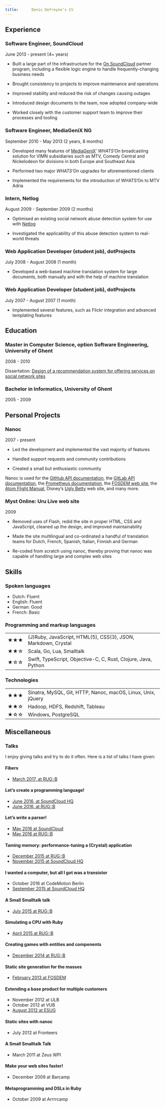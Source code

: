 ```yaml
---
title:      Denis Defreyne’s CV
---
```


Experience
----------

### Software Engineer, SoundCloud

June 2013 - present (4+ years)

* Built a large part of the infrastructure for the [On SoundCloud](https://on.soundcloud.com/) partner program, including a flexible logic engine to handle frequently-changing business needs

* Brought consistency to projects to improve maintenance and operations

* Improved stability and reduced the risk of changes causing outages

* Introduced design documents to the team, now adopted company-wide

* Worked closely with the customer support team to improve their processes and tooling

### Software Engineer, MediaGeniX NG

September 2010 - May 2013 (2 years, 8 months)

* Developed many features of [MediaGeniX](http://mediagenix.tv)’ _WHATS’On_ broadcasting solution for VIMN subsidiaries such as MTV, Comedy Central and Nickelodeon for divisions in both Europe and Southeast Asia

* Performed two major _WHATS’On_ upgrades for aforementioned clients

* Implemented the requirements for the introduction of WHATS’On to MTV Adria

### Intern, Netlog

August 2009 - September 2009 (2 months)

* Optimised an existing social network abuse detection system for use with [Netlog](http://netlog.com/)

* Investigated the applicability of this abuse detection system to real-world threats

### Web Application Developer (student job), dotProjects

July 2008 - August 2008 (1 month)

* Developed a web-based machine translation system for large documents, both manually and with the help of machine translation

### Web Application Developer (student job), dotProjects

July 2007 - August 2007 (1 month)

* Implemented several features, such as Flickr integration and advanced templating features

Education
---------

### Master in Computer Science, option Software Engineering, University of Ghent

2008 - 2010

Dissertation: [Design of a recommendation system for offering services on social network sites](http://stoneship.org/pub/thesis.pdf)

### Bachelor in Informatics, University of Ghent

2005 - 2009

Personal Projects
-----------------

### Nanoc

2007 - present

* Led the development and implemented the vast majority of features

* Handled support requests and community contributions

* Created a small but enthusiastic community

Nanoc is used for the [GitHub API documentation](http://developer.github.com/), the [GitLab API documentation](https://docs.gitlab.com/), the [Prometheus documentation](https://prometheus.io/), the [FOSDEM web site](http://fosdem.org), the [Atom Flight Manual](https://flight-manual.atom.io/), Disney’s [Ugly Betty](http://www.dadt.com/uglybetty/) web site, and many more.

### Myst Online: Uru Live web site

2009

* Removed uses of Flash, redid the site in proper HTML, CSS and JavaScript, cleaned up the design, and improved maintainability

* Made the site multilingual and co-ordinated a handful of translation teams for Dutch, French, Spanish, Italian, Finnish and German

* Re-coded from scratch using nanoc, thereby proving that nanoc was capable of handling large and complex web sites

Skills
------

### Spoken languages

* Dutch: Fluent
* English: Fluent
* German: Good
* French: Basic

### Programming and markup languages

<table>
    <tr>
        <td>★★★</td>
        <td>(J)Ruby, JavaScript, HTML(5), CSS(3), JSON, Markdown, Crystal</td>
    </tr>
    <tr>
        <td>★★☆</td>
        <td>Scala, Go, Lua, Smalltalk</td>
    </tr>
    <tr>
        <td>★☆☆</td>
        <td>Swift, TypeScript, Objective-C, C, Rust, Clojure, Java, Python</td>
    </tr>
</table>

### Technologies

<table>
    <tr>
        <td>★★★</td>
        <td>Sinatra, MySQL, Git, HTTP, Nanoc, macOS, Linux, Unix, jQuery</td>
    </tr>
    <tr>
        <td>★★☆</td>
        <td>Hadoop, HDFS, Redshift, Tableau</td>
    </tr>
    <tr>
        <td>★☆☆</td>
        <td>Windows, PostgreSQL</td>
    </tr>
</table>

Miscellaneous
-------------

### Talks

I enjoy giving talks and try to do it often. Here is a list of talks I have given:

#### Fibers

* [March 2017, at RUG::B](https://speakerdeck.com/ddfreyne/fibers)

#### Let’s create a programming language!

* [June 2016, at SoundCloud HQ](https://speakerdeck.com/ddfreyne/lets-create-a-programming-language-soundcloud-hq-edition)
* [June 2016, at RUG::B](https://speakerdeck.com/ddfreyne/lets-create-a-programming-language-rug-b-edition)

#### Let’s write a parser!

* [May 2016 at SoundCloud](https://speakerdeck.com/ddfreyne/lets-write-a-parser-soundcloud-hq-edition)
* [May 2016 at RUG::B](https://speakerdeck.com/ddfreyne/lets-write-a-parser-rug-b-edition)

#### Taming memory: performance-tuning a (Crystal) application

* [December 2015 at RUG::B](https://speakerdeck.com/ddfreyne/taming-memory-performance-tuning-a-crystal-application-rug-b-edition)
* [November 2015 at SoundCloud HQ](https://speakerdeck.com/ddfreyne/taming-memory-performance-tuning-a-crystal-application-soundcloud-hq-edition)

#### I wanted a computer, but all I got was a transistor

* October 2016 at CodeMotion Berlin
* [September 2015 at SoundCloud HQ](https://speakerdeck.com/ddfreyne/i-wanted-a-computer-but-all-i-got-was-a-transistor)

#### A Small Smalltalk talk

* [July 2015 at RUG::B](https://speakerdeck.com/ddfreyne/a-small-smalltalk-talk-rug-b-edition)

#### Simulating a CPU with Ruby

* [April 2015 at RUG::B](https://speakerdeck.com/ddfreyne/simulating-a-cpu-with-ruby)

#### Creating games with entities and components

* [December 2014 at RUG::B](https://speakerdeck.com/ddfreyne/creating-games-with-entities-and-components)

#### Static site generation for the masses

* [February 2013 at FOSDEM](https://speakerdeck.com/ddfreyne/static-site-generation-for-the-masses)

#### Extending a base product for multiple customers

* November 2012 at ULB
* October 2012 at VUB
* [August 2012 at ESUG](https://speakerdeck.com/ddfreyne/extending-a-base-product-for-multiple-customers)

#### Static sites with nanoc

* July 2012 at Fronteers

#### A Small Smalltalk Talk

* March 2011 at Zeus WPI

#### Make your web sites faster!

* December 2009 at Barcamp

#### Metaprogramming and DSLs in Ruby

* October 2009 at Arrrrcamp
